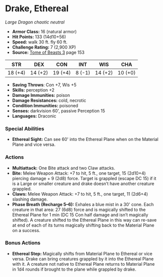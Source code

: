 # Drake, Ethereal

*Large* *Dragon* *chaotic neutral*

- **Armor Class:** 16 (natural armor)
- **Hit Points:** 133 (14d10+56)
- **Speed:** walk 30 ft. fly 60 ft.
- **Challenge Rating:** 7 (2,900 XP)
- **Source:** [Tome of Beasts 3](https://koboldpress.com/kpstore/product/tome-of-beasts-3-for-5th-edition/) page 153

| STR | DEX | CON | INT | WIS | CHA |
| --- | --- | --- | --- | --- | --- |
| 18 (+4) | 14 (+2) | 19 (+4) | 8 (-1) | 14 (+2) | 10 (+0) |

- **Saving Throws**: Con +7, Wis +5
- **Skills:** perception +2
- **Damage Immunities:** poison
- **Damage Resistances:** cold, necrotic
- **Condition Immunities:** poisoned
- **Senses:** darkvision 60', passive Perception 15
- **Languages:** Draconic
### Special Abilities
- **Ethereal Sight:** Can see 60' into the Ethereal Plane when on the Material Plane and vice versa.
### Actions
- **Multiattack:** One Bite attack and two Claw attacks.
- **Bite:** Melee Weapon Attack: +7 to hit, 5 ft., one target, 15 (2d10+4) piercing damage + 9 (2d8) force. Target is grappled (escape DC 15) if it is a Large or smaller creature and drake doesn’t have another creature grappled.
- **Claws:** Melee Weapon Attack: +7 to hit, 5 ft., one target, 11 (2d6+4) slashing damage.
- **Phase Breath (Recharge 5–6):** Exhales a blue mist in a 30' cone. Each creature in that area: 27 (6d8) force and is magically shifted to the Ethereal Plane for 1 min (DC 15 Con half damage and isn’t magically shifted). A creature shifted to the Ethereal Plane in this way can re-save at end of each of its turns magically shifting back to the Material Plane on a success.
### Bonus Actions
- **Ethereal Step:** Magically shifts from Material Plane to Ethereal or vice versa. Drake can bring creatures grappled by it into the Ethereal Plane with it. A creature not native to Ethereal Plane returns to Material Plane in 1d4 rounds if brought to the plane while grappled by drake.


